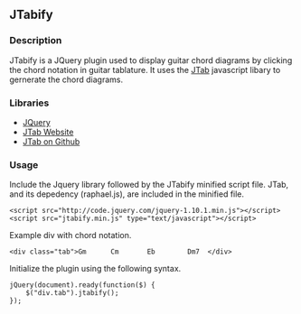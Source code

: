 ## JTabify

### Description
JTabify is a JQuery plugin used to display guitar chord diagrams by clicking the chord notation in guitar tablature. It uses the [JTab](http://jtab.tardate.com/) javascript libary to gernerate the chord diagrams.


### Libraries
* [JQuery](http://jquery.com)
* [JTab Website](http://jtab.tardate.com/)
* [JTab on Github](http://github.com/tardate/jtab)

### Usage

Include the Jquery library followed by the JTabify minified script file. JTab, and its depedency (raphael.js), are included in the minified file. 

	<script src="http://code.jquery.com/jquery-1.10.1.min.js"></script>
	<script src="jtabify.min.js" type="text/javascript"></script>


Example div with chord notation.

	<div class="tab">Gm      Cm       Eb        Dm7  </div>

Initialize the plugin using the following syntax.

```
jQuery(document).ready(function($) {
	$("div.tab").jtabify();
});
```